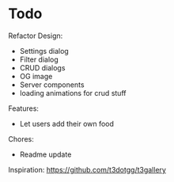 # Todo

Refactor Design:

- Settings dialog
- Filter dialog
- CRUD dialogs
- OG image
- Server components
- loading animations for crud stuff

Features:

- Let users add their own food

Chores:

- Readme update

Inspiration: https://github.com/t3dotgg/t3gallery
